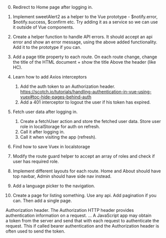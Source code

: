 0. Redirect to Home page after logging in.

1. Implement sweetAlert2 as a helper to the Vue prototype - $notify.error, $notify.success, $confirm etc. Try adding it as a service so we can use it outside of Vue components.

2. Create a helper function to handle API errors. It should accept an api error and show an error message, using the above added functionality. Add it to the prototype if you can.

3. Add a page title property to each route. On each route change, change the title of the HTML document + show the title Above the header (like HC).

4. Learn how to add Axios interceptors
    1. Add the auth token to an Authorization header.
https://scotch.io/tutorials/handling-authentication-in-vue-using-vuex#toc-hide-pages-behind-auth
    2. Add a 401 interceptor to logout the user if his token has expired.
 

5. Fetch user data after logging in. 
	1. Create a fetchUser action and store the fetched user data. Store user role in localStorage for auth on refresh.
	2. Call it after logging in.
	3. Call it when visiting the app (refresh).

6. Find how to save Vuex in localstorage

7. Modify the route guard helper to accept an array of roles and check if user has required role.

8. Implement different layouts for each route. Home and About should have top navbar, Admin should have side nav instead.

9. Add a language picker to the navigation.

10. Create a page for listing something. Use any api. Add pagination if you can. Then add a single page.

Authorization header. The Authorization HTTP header provides authentication information on a request. ... A JavaScript app may obtain a token from the server and send that with each request to authenticate the request. This if called bearer authentication and the Authorization header is often used to send the token.
